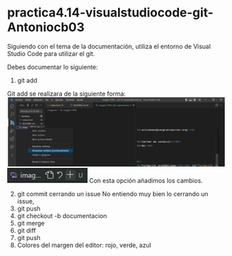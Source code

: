 # practica4.14-visualstudiocode-git-Antoniocb03

Siguiendo con el tema de la documentación, utiliza el entorno de Visual Studio Code para utilizar el git.

Debes documentar lo siguiente:

1. git add

Git add se realizara de la siguiente forma:
![?](imagenes/imagen1.PNG)
![?](imagenes/imagen1a.PNG)
Con esta opción añadimos los cambios.

2. git commit cerrando un issue
No entiendo muy bien lo cerrando un issue, 
3. git push
4. git checkout -b documentacion
5. git merge 
6. git diff
7. git push
8. Colores del margen del editor: rojo, verde, azul
